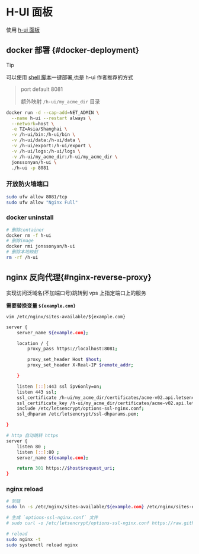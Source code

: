 # H-UI 面板

使用 [h-ui 面板](https://github.com/jonssonyan/h-ui)

## docker 部署 {#docker-deployment}

> [!TIP]
> 可以使用 [shell 脚本](https://github.com/jonssonyan/h-ui?tab=readme-ov-file#deployment)一键部署,也是 h-ui 作者推荐的方式

> port default 8081
>
> 额外映射 `/h-ui/my_acme_dir` 目录

```sh
docker run -d --cap-add=NET_ADMIN \
  --name h-ui --restart always \
  --network=host \
  -e TZ=Asia/Shanghai \
  -v /h-ui/bin:/h-ui/bin \
  -v /h-ui/data:/h-ui/data \
  -v /h-ui/export:/h-ui/export \
  -v /h-ui/logs:/h-ui/logs \
  -v /h-ui/my_acme_dir:/h-ui/my_acme_dir \
  jonssonyan/h-ui \
  ./h-ui -p 8081
```

### 开放防火墙端口

```sh
sudo ufw allow 8081/tcp
sudo ufw allow "Nginx Full"
```

### docker uninstall

```sh
# 删除container
docker rm -f h-ui
# 删除image
docker rmi jonssonyan/h-ui
# 删除本地映射
rm -rf /h-ui
```

## nginx 反向代理{#nginx-reverse-proxy}

实现访问泛域名(不加端口号)跳转到 vps 上指定端口上的服务

**需要替换变量 `${example.com}`**

`vim /etc/nginx/sites-available/${example.com}`

```sh
server {
    server_name ${example.com};

    location / {
        proxy_pass https://localhost:8081;

        proxy_set_header Host $host;
        proxy_set_header X-Real-IP $remote_addr;

    }

    listen [::]:443 ssl ipv6only=on;
    listen 443 ssl;
    ssl_certificate /h-ui/my_acme_dir/certificates/acme-v02.api.letsencrypt.org-directory/${example.com}/${example.com}.crt;
    ssl_certificate_key /h-ui/my_acme_dir/certificates/acme-v02.api.letsencrypt.org-directory/${example.com}/${example.com}.key;
    include /etc/letsencrypt/options-ssl-nginx.conf;
    ssl_dhparam /etc/letsencrypt/ssl-dhparams.pem;

}

# http 自动跳转 https
server {
    listen 80 ;
    listen [::]:80 ;
    server_name ${example.com};

    return 301 https://$host$request_uri;
}
```

### nginx reload

```sh
# 软链
sudo ln -s /etc/nginx/sites-available/${example.com} /etc/nginx/sites-enabled/

# 生成 `options-ssl-nginx.conf` 文件
# sudo curl -o /etc/letsencrypt/options-ssl-nginx.conf https://raw.githubusercontent.com/certbot/certbot/master/certbot-nginx/certbot_nginx/_internal/tls_configs/options-ssl-nginx.conf

# reload
sudo nginx -t
sudo systemctl reload nginx
```
